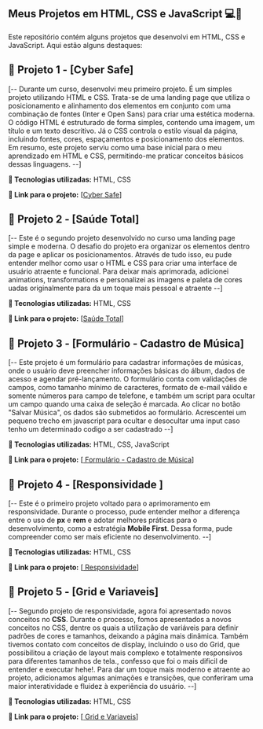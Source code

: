 ## Meus Projetos em HTML, CSS e JavaScript 💻🚀
Este repositório contém alguns projetos que desenvolvi em HTML, CSS e JavaScript. Aqui estão alguns destaques:

## 📁 Projeto 1 - [Cyber Safe]

[-- Durante um curso, desenvolvi meu primeiro projeto. É um simples projeto utilizando HTML e CSS. Trata-se de uma landing page que utiliza o posicionamento e alinhamento dos elementos em conjunto com uma combinação de fontes (Inter e Open Sans) para criar uma estética moderna. O código HTML é estruturado de forma simples, contendo uma imagem, um título e um texto descritivo. Já o CSS controla o estilo visual da página, incluindo fontes, cores, espaçamentos e posicionamento dos elementos. Em resumo, este projeto serviu como uma base inicial para o meu aprendizado em HTML e CSS, permitindo-me praticar conceitos básicos dessas linguagens. --]

**🚀 Tecnologias utilizadas:** HTML, CSS

**🔗 Link para o projeto:** [<a href="https://guilherme-dev15.github.io/Projetos-HTML-CSS-JAVASCRIPT/Projeto%2001%20-%20CyberSafe%20HTML-CSS/"  >Cyber Safe</a>]

## 📁 Projeto 2 - [Saúde Total]

[-- Este é o segundo projeto desenvolvido no curso uma landing page simple e moderna. O desafio do projeto era organizar os elementos dentro da page e aplicar os posicionamentos. Através de tudo isso, eu pude entender melhor como usar o HTML e CSS para criar uma interface de usuário atraente e funcional. Para deixar mais aprimorada, adicionei animations, transformations e personalizei  as imagens e paleta de cores uadas originalmente para da um toque mais pessoal e atraente --]

**🚀 Tecnologias utilizadas:** HTML, CSS

**🔗 Link para o projeto:** [<a href="https://guilherme-dev15.github.io/Projetos-HTML-CSS-JAVASCRIPT/Projeto%2002%20-%20Saude%20Total%20-%20HTML-CSS/"  >Saúde Total</a>]


## 📁 Projeto 3 - [Formulário - Cadastro de Música]

[-- Este projeto é um formulário para cadastrar informações de músicas, onde o usuário deve preencher informações básicas do álbum, dados de acesso e agendar pré-lançamento. O formulário conta com validações de campos, como tamanho mínimo de caracteres, formato de e-mail válido e somente números para campo de telefone, e também um script para ocultar um campo quando uma caixa de seleção é marcada. Ao clicar no botão "Salvar Música", os dados são submetidos ao formulário. Acrescentei um pequeno trecho em javascript para ocultar e desocultar uma input caso tenho um determinado codigo a ser cadastrado --]

**🚀 Tecnologias utilizadas:** HTML, CSS, JavaScript

**🔗 Link para o projeto:** [<a href="https://guilherme-dev15.github.io/Projetos-HTML-CSS-JAVASCRIPT/Projeto%2003%20-%20Forulário%20HTML-CSS/"  >
Formulário - Cadastro de Música</a>]

## 📁 Projeto 4 - [Responsividade ]

[-- Este é o primeiro projeto voltado para o aprimoramento em responsividade. Durante o processo, pude entender melhor a diferença entre o uso de **px** e **rem** e adotar melhores práticas para o desenvolvimento, como a estratégia **Mobile First**. Dessa forma, pude compreender como ser mais eficiente no desenvolvimento. --]

**🚀 Tecnologias utilizadas:** HTML, CSS

**🔗 Link para o projeto:** [<a href="https://guilherme-dev15.github.io/Projetos-HTML-CSS-JAVASCRIPT/Projeto%2004%20-%20Reponsividade/"  >
Responsividade</a>]

## 📁 Projeto 5 - [Grid e Variaveis]

[-- Segundo projeto de responsividade, agora foi apresentado novos conceitos no **CSS**. Durante o processo, fomos apresentados a novos conceitos no CSS, dentre os quais a utilização de variáveis para definir padrões de cores e tamanhos, deixando a página mais dinâmica. Também tivemos contato com conceitos de display, incluindo o uso do Grid, que possibilitou a criação de layout mais complexo e totalmente responsivos para diferentes tamanhos de tela., confesso que foi o mais dificil de entender e executar hehe!. Para dar um toque mais moderno e atraente ao projeto, adicionamos algumas animações e transições, que conferiram uma maior interatividade e fluidez à experiência do usuário. --]

**🚀 Tecnologias utilizadas:** HTML, CSS

**🔗 Link para o projeto:** [<a href="https://guilherme-dev15.github.io/Projetos-HTML-CSS-JAVASCRIPT/Projeto%2005%20-%20Grid%20e%20Variaveis/"  >
Grid e Variaveis</a>]